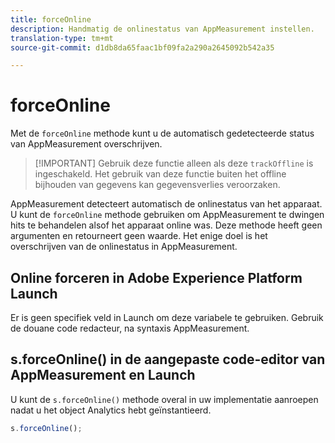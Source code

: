 ```yaml
---
title: forceOnline
description: Handmatig de onlinestatus van AppMeasurement instellen.
translation-type: tm+mt
source-git-commit: d1db8da65faac1bf09fa2a290a2645092b542a35

---
```



# forceOnline

Met de `forceOnline` methode kunt u de automatisch gedetecteerde status van AppMeasurement overschrijven.

> [!IMPORTANT] Gebruik deze functie alleen als deze `trackOffline` is ingeschakeld. Het gebruik van deze functie buiten het offline bijhouden van gegevens kan gegevensverlies veroorzaken.

AppMeasurement detecteert automatisch de onlinestatus van het apparaat. U kunt de `forceOnline` methode gebruiken om AppMeasurement te dwingen hits te behandelen alsof het apparaat online was. Deze methode heeft geen argumenten en retourneert geen waarde. Het enige doel is het overschrijven van de onlinestatus in AppMeasurement.

## Online forceren in Adobe Experience Platform Launch

Er is geen specifiek veld in Launch om deze variabele te gebruiken. Gebruik de douane code redacteur, na syntaxis AppMeasurement.

## s.forceOnline() in de aangepaste code-editor van AppMeasurement en Launch

U kunt de `s.forceOnline()` methode overal in uw implementatie aanroepen nadat u het object Analytics hebt geïnstantieerd.

```js
s.forceOnline();
```
